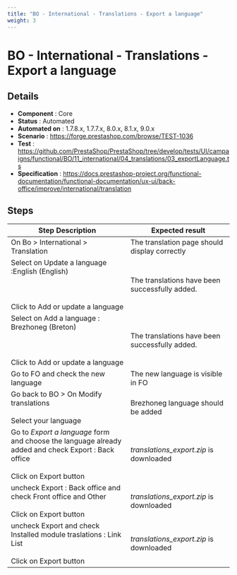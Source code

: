 ```yaml
---
title: "BO - International - Translations - Export a language"
weight: 3
---
```


# BO - International - Translations - Export a language
## Details
* **Component** : Core
* **Status** : Automated
* **Automated on** : 1.7.8.x, 1.7.7.x, 8.0.x, 8.1.x, 9.0.x
* **Scenario** : https://forge.prestashop.com/browse/TEST-1036
* **Test** : https://github.com/PrestaShop/PrestaShop/tree/develop/tests/UI/campaigns/functional/BO/11_international/04_translations/03_exportLanguage.ts
* **Specification** : https://docs.prestashop-project.org/functional-documentation/functional-documentation/ux-ui/back-office/improve/international/translation

## Steps
| Step Description | Expected result |
| ----- | ----- |
| On Bo > International > Translation | The translation page should display correctly |
| Select on Update a language :English (English) <br><br> <br><br>Click to Add or update a language | The translations have been successfully added. |
| Select on Add a language : Brezhoneg (Breton) <br><br> <br><br>Click to Add or update a language | The translations have been successfully added. |
| Go to FO and check the new language | The new language is visible in FO |
| Go back to BO > On Modify translations<br><br>Select your language | Brezhoneg language should be added |
| Go to *Export a language* form and choose the language already added and check Export : Back office<br><br>Click on Export button | _translations_export.zip_ is downloaded |
| uncheck Export : Back office and check Front office and Other<br><br>Click on Export button | _translations_export.zip_ is downloaded |
| uncheck Export and check Installed module traslations : Link List<br><br>Click on Export button | _translations_export.zip_ is downloaded |
